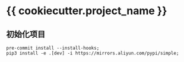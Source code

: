 # {{ cookiecutter.project_name }}

## 初始化项目

```shell
pre-commit install --install-hooks;
pip3 install -e .[dev] -i https://mirrors.aliyun.com/pypi/simple;
```
